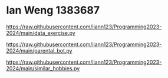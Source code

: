 # Ian Weng 1383687

https://raw.githubusercontent.com/iiann123/Programming2023-2024/main/data_exercise.py

https://raw.githubusercontent.com/iiann123/Programming2023-2024/main/parental_bot.py

https://raw.githubusercontent.com/iiann123/Programming2023-2024/main/similar_hobbies.py